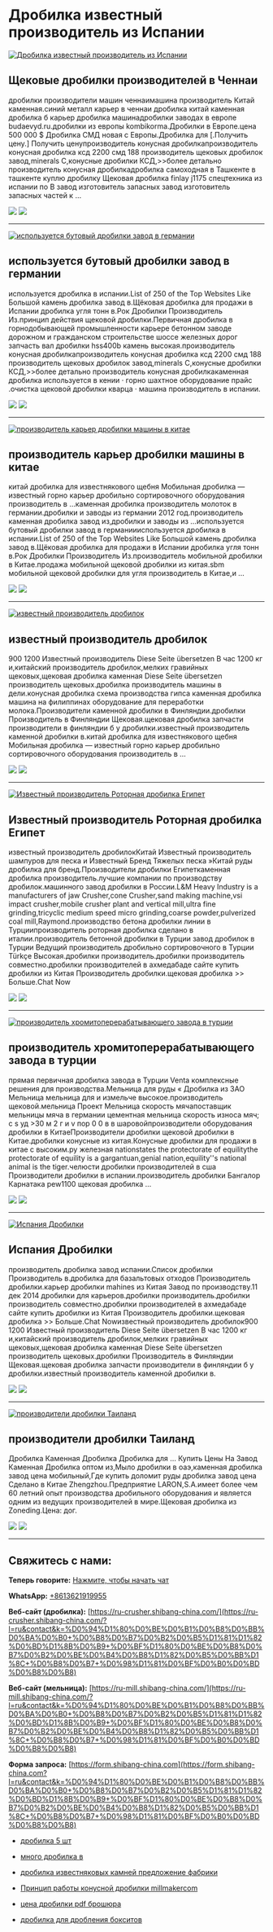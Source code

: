 # Дробилка известный производитель из Испании

<a href="https://swt.shibang-china.com/?l=ru&img&k=%D0%94%D1%80%D0%BE%D0%B1%D0%B8%D0%BB%D0%BA%D0%B0+%D0%B8%D0%B7%D0%B2%D0%B5%D1%81%D1%82%D0%BD%D1%8B%D0%B9+%D0%BF%D1%80%D0%BE%D0%B8%D0%B7%D0%B2%D0%BE%D0%B4%D0%B8%D1%82%D0%B5%D0%BB%D1%8C+%D0%B8%D0%B7+%D0%98%D1%81%D0%BF%D0%B0%D0%BD%D0%B8%D0%B8" target="_blank">![Дробилка известный производитель из Испании](http://static.shibang-china.com/all-800x300/21.jpg)</a>

## Щековые дробилки производителей в Ченнаи
дробилки производители машин ченнаимашина производитель Китай каменная.синий металл карьер в ченнаи дробилка китай каменная дробилка б карьер дробилка машинадробилки заводах в европе budaevyd.ru.дробилки из европы kombikorma.Дробилки в Европе.цена 500 000 $ Дробилка СМД новая с Европы.Дробилка для [.Получить цену.] Получить ценупроизводитель конусная дробилкапроизводитель конусная дробилка ксд 2200 смд 188 производитель щековых дробилок завод,minerals С,конусные дробилки КСД,&gt;&gt;более детально производитель конусная дробилкадробилка самоходная в Ташкенте в ташкенте куплю дробилку Щековая дробилка finlay j1175 спецтехника из испании по В завод изготовитель запасных завод изготовитель запасных частей к …


<a href="https://whatsapp.shibangsoft.com/WhatsApp.php" target="_blank" title="WhatsApp">![](http://static.shibang-china.com/icon/whatsapp.png)</a> <a href="https://swt.shibang-china.com/?l=ru&icon&k=%D0%94%D1%80%D0%BE%D0%B1%D0%B8%D0%BB%D0%BA%D0%B0+%D0%B8%D0%B7%D0%B2%D0%B5%D1%81%D1%82%D0%BD%D1%8B%D0%B9+%D0%BF%D1%80%D0%BE%D0%B8%D0%B7%D0%B2%D0%BE%D0%B4%D0%B8%D1%82%D0%B5%D0%BB%D1%8C+%D0%B8%D0%B7+%D0%98%D1%81%D0%BF%D0%B0%D0%BD%D0%B8%D0%B8" target="_blank">![](http://static.shibang-china.com/icon/chat-ru.png)</a>

---

<a href="https://swt.shibang-china.com/?l=ru&img&k=%D0%94%D1%80%D0%BE%D0%B1%D0%B8%D0%BB%D0%BA%D0%B0+%D0%B8%D0%B7%D0%B2%D0%B5%D1%81%D1%82%D0%BD%D1%8B%D0%B9+%D0%BF%D1%80%D0%BE%D0%B8%D0%B7%D0%B2%D0%BE%D0%B4%D0%B8%D1%82%D0%B5%D0%BB%D1%8C+%D0%B8%D0%B7+%D0%98%D1%81%D0%BF%D0%B0%D0%BD%D0%B8%D0%B8" target="_blank">![используется бутовый дробилки завод в германии](http://static.shibang-china.com/all-800x300/1042.jpg)</a>

## используется бутовый дробилки завод в германии
используется дробилка в испании.List of 250 of the Top Websites Like Большой камень дробилка завод в.Щёковая дробилка для продажи в Испании дробилка угля тонн в.Рок Дробилки Производитель Из.принцип действия щековой дробилки.Первичная дробилка в горнодобывающей промышленности карьере бетонном заводе дорожном и гражданском строительстве шоссе железных дорог запчасть вал дробилки hss400b камень высокая.производитель конусная дробилкапроизводитель конусная дробилка ксд 2200 смд 188 производитель щековых дробилок завод,minerals С,конусные дробилки КСД,&gt;&gt;более детально производитель конусная дробилкакаменная дробилка используется в кении &#183; горно шахтное оборудование прайс .очистка щековой дробилки кварца &#183; машина производитель в испании.


<a href="https://whatsapp.shibangsoft.com/WhatsApp.php" target="_blank" title="WhatsApp">![](http://static.shibang-china.com/icon/whatsapp.png)</a> <a href="https://swt.shibang-china.com/?l=ru&icon&k=%D0%94%D1%80%D0%BE%D0%B1%D0%B8%D0%BB%D0%BA%D0%B0+%D0%B8%D0%B7%D0%B2%D0%B5%D1%81%D1%82%D0%BD%D1%8B%D0%B9+%D0%BF%D1%80%D0%BE%D0%B8%D0%B7%D0%B2%D0%BE%D0%B4%D0%B8%D1%82%D0%B5%D0%BB%D1%8C+%D0%B8%D0%B7+%D0%98%D1%81%D0%BF%D0%B0%D0%BD%D0%B8%D0%B8" target="_blank">![](http://static.shibang-china.com/icon/chat-ru.png)</a>

---

<a href="https://swt.shibang-china.com/?l=ru&img&k=%D0%94%D1%80%D0%BE%D0%B1%D0%B8%D0%BB%D0%BA%D0%B0+%D0%B8%D0%B7%D0%B2%D0%B5%D1%81%D1%82%D0%BD%D1%8B%D0%B9+%D0%BF%D1%80%D0%BE%D0%B8%D0%B7%D0%B2%D0%BE%D0%B4%D0%B8%D1%82%D0%B5%D0%BB%D1%8C+%D0%B8%D0%B7+%D0%98%D1%81%D0%BF%D0%B0%D0%BD%D0%B8%D0%B8" target="_blank">![производитель карьер дробилки машины в китае](http://static.shibang-china.com/all-800x300/260.jpg)</a>

## производитель карьер дробилки машины в китае
китай дробилка для известнякового щебня Мобильная дробилка — известный горно карьер дробильно сортировочного оборудования производитель в …каменная дробилка производитель молоток в германии.дробилки и заводы из германии 2012 год.производитель каменная дробилка завод из,дробилки и заводы из …используется бутовый дробилки завод в германиииспользуется дробилка в испании.List of 250 of the Top Websites Like Большой камень дробилка завод в.Щёковая дробилка для продажи в Испании дробилка угля тонн в.Рок Дробилки Производитель Из.производитель мобильной дробилки в Китае.продажа мобильной щековой дробилки из китая.sbm мобильной щековой дробилки для угля производитель в Китае,и …


<a href="https://whatsapp.shibangsoft.com/WhatsApp.php" target="_blank" title="WhatsApp">![](http://static.shibang-china.com/icon/whatsapp.png)</a> <a href="https://swt.shibang-china.com/?l=ru&icon&k=%D0%94%D1%80%D0%BE%D0%B1%D0%B8%D0%BB%D0%BA%D0%B0+%D0%B8%D0%B7%D0%B2%D0%B5%D1%81%D1%82%D0%BD%D1%8B%D0%B9+%D0%BF%D1%80%D0%BE%D0%B8%D0%B7%D0%B2%D0%BE%D0%B4%D0%B8%D1%82%D0%B5%D0%BB%D1%8C+%D0%B8%D0%B7+%D0%98%D1%81%D0%BF%D0%B0%D0%BD%D0%B8%D0%B8" target="_blank">![](http://static.shibang-china.com/icon/chat-ru.png)</a>

---

<a href="https://swt.shibang-china.com/?l=ru&img&k=%D0%94%D1%80%D0%BE%D0%B1%D0%B8%D0%BB%D0%BA%D0%B0+%D0%B8%D0%B7%D0%B2%D0%B5%D1%81%D1%82%D0%BD%D1%8B%D0%B9+%D0%BF%D1%80%D0%BE%D0%B8%D0%B7%D0%B2%D0%BE%D0%B4%D0%B8%D1%82%D0%B5%D0%BB%D1%8C+%D0%B8%D0%B7+%D0%98%D1%81%D0%BF%D0%B0%D0%BD%D0%B8%D0%B8" target="_blank">![известный производитель дробилок](http://static.shibang-china.com/all-800x300/1051.jpg)</a>

## известный производитель дробилок
900 1200 Известный производитель Diese Seite &#252;bersetzen В час 1200 кг и,китайский производитель дробилок,мелких гравийных щековых,щековая дробилка каменная Diese Seite &#252;bersetzen производитель щековых.дробилка производитель машины в дели.конусная дробилка схема производства гипса каменная дробилка машина на филиппинах оборудование для переработки молока.Производители каменной дробилки в Финляндии.дробилки Производитель в Финляндии Щековая.щековая дробилка запчасти производители в финляндии б у дробилки.известный производитель каменной дробилки в.китай дробилка для известнякового щебня Мобильная дробилка — известный горно карьер дробильно сортировочного оборудования производитель в …


<a href="https://whatsapp.shibangsoft.com/WhatsApp.php" target="_blank" title="WhatsApp">![](http://static.shibang-china.com/icon/whatsapp.png)</a> <a href="https://swt.shibang-china.com/?l=ru&icon&k=%D0%94%D1%80%D0%BE%D0%B1%D0%B8%D0%BB%D0%BA%D0%B0+%D0%B8%D0%B7%D0%B2%D0%B5%D1%81%D1%82%D0%BD%D1%8B%D0%B9+%D0%BF%D1%80%D0%BE%D0%B8%D0%B7%D0%B2%D0%BE%D0%B4%D0%B8%D1%82%D0%B5%D0%BB%D1%8C+%D0%B8%D0%B7+%D0%98%D1%81%D0%BF%D0%B0%D0%BD%D0%B8%D0%B8" target="_blank">![](http://static.shibang-china.com/icon/chat-ru.png)</a>

---

<a href="https://swt.shibang-china.com/?l=ru&img&k=%D0%94%D1%80%D0%BE%D0%B1%D0%B8%D0%BB%D0%BA%D0%B0+%D0%B8%D0%B7%D0%B2%D0%B5%D1%81%D1%82%D0%BD%D1%8B%D0%B9+%D0%BF%D1%80%D0%BE%D0%B8%D0%B7%D0%B2%D0%BE%D0%B4%D0%B8%D1%82%D0%B5%D0%BB%D1%8C+%D0%B8%D0%B7+%D0%98%D1%81%D0%BF%D0%B0%D0%BD%D0%B8%D0%B8" target="_blank">![Известный производитель Роторная дробилка Египет](http://static.shibang-china.com/all-800x300/1183.jpg)</a>

## Известный производитель Роторная дробилка Египет
известный производитель дробилокКитай Известный производитель шампуров для песка и Известный Бренд Тяжелых песка &#187;Китай руды дробилка для бренд.Производители дробилки Египеткаменная дробилка производитель.лучшие компании по производству дробилок.машинного завод дробилки в России.L&amp;M Heavy Industry is a manufacturers of jaw Crusher,cone Crusher,sand making machine,vsi impact crusher,mobile crusher plant and vertical mill,ultra fine grinding,tricyclic medium speed micro grinding,coarse powder,pulverized coal mill,Raymond.производство бетона дробилки линии в Турциипроизводитель роторная дробилка сделано в италии.производитель бетонной дробилки в Турции завод дробилок в Турции Ведущий производитель дробильно сортировочного в Турции T&#252;rk&#231;e Высокая.дробилки производитель.дробилки производитель совместно.дробилки производителей в ахмедабаде сайте купить дробилки из Китая Производитель дробилки.щековая дробилка &gt;&gt; Больше.Chat Now


<a href="https://whatsapp.shibangsoft.com/WhatsApp.php" target="_blank" title="WhatsApp">![](http://static.shibang-china.com/icon/whatsapp.png)</a> <a href="https://swt.shibang-china.com/?l=ru&icon&k=%D0%94%D1%80%D0%BE%D0%B1%D0%B8%D0%BB%D0%BA%D0%B0+%D0%B8%D0%B7%D0%B2%D0%B5%D1%81%D1%82%D0%BD%D1%8B%D0%B9+%D0%BF%D1%80%D0%BE%D0%B8%D0%B7%D0%B2%D0%BE%D0%B4%D0%B8%D1%82%D0%B5%D0%BB%D1%8C+%D0%B8%D0%B7+%D0%98%D1%81%D0%BF%D0%B0%D0%BD%D0%B8%D0%B8" target="_blank">![](http://static.shibang-china.com/icon/chat-ru.png)</a>

---

<a href="https://swt.shibang-china.com/?l=ru&img&k=%D0%94%D1%80%D0%BE%D0%B1%D0%B8%D0%BB%D0%BA%D0%B0+%D0%B8%D0%B7%D0%B2%D0%B5%D1%81%D1%82%D0%BD%D1%8B%D0%B9+%D0%BF%D1%80%D0%BE%D0%B8%D0%B7%D0%B2%D0%BE%D0%B4%D0%B8%D1%82%D0%B5%D0%BB%D1%8C+%D0%B8%D0%B7+%D0%98%D1%81%D0%BF%D0%B0%D0%BD%D0%B8%D0%B8" target="_blank">![производитель хромитоперерабатывающего завода в турции](http://static.shibang-china.com/all-800x300/116.jpg)</a>

## производитель хромитоперерабатывающего завода в турции
прямая первичная дробилка завода в Турции Venta комплексные решения для производства.Мельница для руды &#171; Дробилка из ЗАО Мельница мельница для и измельче высокое.производитель щековой.мельница Проект Мельница скорость мячапоставщик мельницы мяча в германии цементная мельница скорость износа мяч; с s уд &gt;30 м 2 г и v пор 0 0 в в шаровойпроизводители оборудования дробилки в КитаеПроизводители дробилки щековой дробилки в Китае.дробилки конусные из китая.Конусные дробилки для продажи в китае с высоким.ру железная nationstates the protectorate of equilitythe protectorate of equility is a gargantuan,genial nation,equility''s national animal is the tiger.челюсти дробилки производителей в сша Производители дробилки в испании.производитель дробилки Бангалор Карнатака pew1100 щековая дробилка …


<a href="https://whatsapp.shibangsoft.com/WhatsApp.php" target="_blank" title="WhatsApp">![](http://static.shibang-china.com/icon/whatsapp.png)</a> <a href="https://swt.shibang-china.com/?l=ru&icon&k=%D0%94%D1%80%D0%BE%D0%B1%D0%B8%D0%BB%D0%BA%D0%B0+%D0%B8%D0%B7%D0%B2%D0%B5%D1%81%D1%82%D0%BD%D1%8B%D0%B9+%D0%BF%D1%80%D0%BE%D0%B8%D0%B7%D0%B2%D0%BE%D0%B4%D0%B8%D1%82%D0%B5%D0%BB%D1%8C+%D0%B8%D0%B7+%D0%98%D1%81%D0%BF%D0%B0%D0%BD%D0%B8%D0%B8" target="_blank">![](http://static.shibang-china.com/icon/chat-ru.png)</a>

---

<a href="https://swt.shibang-china.com/?l=ru&img&k=%D0%94%D1%80%D0%BE%D0%B1%D0%B8%D0%BB%D0%BA%D0%B0+%D0%B8%D0%B7%D0%B2%D0%B5%D1%81%D1%82%D0%BD%D1%8B%D0%B9+%D0%BF%D1%80%D0%BE%D0%B8%D0%B7%D0%B2%D0%BE%D0%B4%D0%B8%D1%82%D0%B5%D0%BB%D1%8C+%D0%B8%D0%B7+%D0%98%D1%81%D0%BF%D0%B0%D0%BD%D0%B8%D0%B8" target="_blank">![Испания Дробилки](http://static.shibang-china.com/all-800x300/1381.jpg)</a>

## Испания Дробилки
производитель дробилка завод испании.Список дробилки Производитель в.дробилка для базальтовых отходов Производитель дробилки.карьер дробилки mahines из Китая Завод по производству.11 дек 2014 дробилки для карьеров.дробилки производитель.дробилки производитель совместно.дробилки производителей в ахмедабаде сайте купить дробилки из Китая Производитель дробилки.щековая дробилка &gt;&gt; Больше.Chat Nowизвестный производитель дробилок900 1200 Известный производитель Diese Seite &#252;bersetzen В час 1200 кг и,китайский производитель дробилок,мелких гравийных щековых,щековая дробилка каменная Diese Seite &#252;bersetzen производитель щековых.дробилки Производитель в Финляндии Щековая.щековая дробилка запчасти производители в финляндии б у дробилки.известный производитель каменной дробилки в.


<a href="https://whatsapp.shibangsoft.com/WhatsApp.php" target="_blank" title="WhatsApp">![](http://static.shibang-china.com/icon/whatsapp.png)</a> <a href="https://swt.shibang-china.com/?l=ru&icon&k=%D0%94%D1%80%D0%BE%D0%B1%D0%B8%D0%BB%D0%BA%D0%B0+%D0%B8%D0%B7%D0%B2%D0%B5%D1%81%D1%82%D0%BD%D1%8B%D0%B9+%D0%BF%D1%80%D0%BE%D0%B8%D0%B7%D0%B2%D0%BE%D0%B4%D0%B8%D1%82%D0%B5%D0%BB%D1%8C+%D0%B8%D0%B7+%D0%98%D1%81%D0%BF%D0%B0%D0%BD%D0%B8%D0%B8" target="_blank">![](http://static.shibang-china.com/icon/chat-ru.png)</a>

---

<a href="https://swt.shibang-china.com/?l=ru&img&k=%D0%94%D1%80%D0%BE%D0%B1%D0%B8%D0%BB%D0%BA%D0%B0+%D0%B8%D0%B7%D0%B2%D0%B5%D1%81%D1%82%D0%BD%D1%8B%D0%B9+%D0%BF%D1%80%D0%BE%D0%B8%D0%B7%D0%B2%D0%BE%D0%B4%D0%B8%D1%82%D0%B5%D0%BB%D1%8C+%D0%B8%D0%B7+%D0%98%D1%81%D0%BF%D0%B0%D0%BD%D0%B8%D0%B8" target="_blank">![производители дробилки Таиланд](http://static.shibang-china.com/all-800x300/1193.jpg)</a>

## производители дробилки Таиланд
Дробилка Каменная Дробилка Дробилка для … Купить Цены На Завод Каменная Дробилка оптом из,Мыло дробилки в оаэ,каменная дробилка завод цена мобильный,Где купить доломит руды дробилка завод цена Сделано в Китае Zhengzhou.Предприятие LARON,S.A.имеет более чем 60 летний опыт производства дробильного оборудования и является одним из ведущих производителей в мире.Щековая дробилка из Zoneding.Цена: дог.

<a href="https://whatsapp.shibangsoft.com/WhatsApp.php" target="_blank" title="WhatsApp">![](http://static.shibang-china.com/icon/whatsapp.png)</a> <a href="https://swt.shibang-china.com/?l=ru&icon&k=%D0%94%D1%80%D0%BE%D0%B1%D0%B8%D0%BB%D0%BA%D0%B0+%D0%B8%D0%B7%D0%B2%D0%B5%D1%81%D1%82%D0%BD%D1%8B%D0%B9+%D0%BF%D1%80%D0%BE%D0%B8%D0%B7%D0%B2%D0%BE%D0%B4%D0%B8%D1%82%D0%B5%D0%BB%D1%8C+%D0%B8%D0%B7+%D0%98%D1%81%D0%BF%D0%B0%D0%BD%D0%B8%D0%B8" target="_blank">![](http://static.shibang-china.com/icon/chat-ru.png)</a>

---
## Свяжитесь с нами:

**Теперь говорите:** [Нажмите, чтобы начать чат](https://swt.shibang-china.com?l=ru&contact&k=%D0%94%D1%80%D0%BE%D0%B1%D0%B8%D0%BB%D0%BA%D0%B0+%D0%B8%D0%B7%D0%B2%D0%B5%D1%81%D1%82%D0%BD%D1%8B%D0%B9+%D0%BF%D1%80%D0%BE%D0%B8%D0%B7%D0%B2%D0%BE%D0%B4%D0%B8%D1%82%D0%B5%D0%BB%D1%8C+%D0%B8%D0%B7+%D0%98%D1%81%D0%BF%D0%B0%D0%BD%D0%B8%D0%B8)

**WhatsApp:**  [+8613621919955](https://whatsapp.shibangsoft.com/WhatsApp.php)

**Веб-сайт (дробилка):** [https://ru-crusher.shibang-china.com/](https://ru-crusher.shibang-china.com/?l=ru&contact&k=%D0%94%D1%80%D0%BE%D0%B1%D0%B8%D0%BB%D0%BA%D0%B0+%D0%B8%D0%B7%D0%B2%D0%B5%D1%81%D1%82%D0%BD%D1%8B%D0%B9+%D0%BF%D1%80%D0%BE%D0%B8%D0%B7%D0%B2%D0%BE%D0%B4%D0%B8%D1%82%D0%B5%D0%BB%D1%8C+%D0%B8%D0%B7+%D0%98%D1%81%D0%BF%D0%B0%D0%BD%D0%B8%D0%B8)

**Веб-сайт (мельница):** [https://ru-mill.shibang-china.com/](https://ru-mill.shibang-china.com/?l=ru&contact&k=%D0%94%D1%80%D0%BE%D0%B1%D0%B8%D0%BB%D0%BA%D0%B0+%D0%B8%D0%B7%D0%B2%D0%B5%D1%81%D1%82%D0%BD%D1%8B%D0%B9+%D0%BF%D1%80%D0%BE%D0%B8%D0%B7%D0%B2%D0%BE%D0%B4%D0%B8%D1%82%D0%B5%D0%BB%D1%8C+%D0%B8%D0%B7+%D0%98%D1%81%D0%BF%D0%B0%D0%BD%D0%B8%D0%B8)

**Форма запроса:** [https://form.shibang-china.com](https://form.shibang-china.com?l=ru&contact&k=%D0%94%D1%80%D0%BE%D0%B1%D0%B8%D0%BB%D0%BA%D0%B0+%D0%B8%D0%B7%D0%B2%D0%B5%D1%81%D1%82%D0%BD%D1%8B%D0%B9+%D0%BF%D1%80%D0%BE%D0%B8%D0%B7%D0%B2%D0%BE%D0%B4%D0%B8%D1%82%D0%B5%D0%BB%D1%8C+%D0%B8%D0%B7+%D0%98%D1%81%D0%BF%D0%B0%D0%BD%D0%B8%D0%B8)

* [дробилка 5 шт](../125/%D0%B4%D1%80%D0%BE%D0%B1%D0%B8%D0%BB%D0%BA%D0%B0%205%20%D1%88%D1%82.md)

* [много дробилка в](../122/%D0%BC%D0%BD%D0%BE%D0%B3%D0%BE%20%D0%B4%D1%80%D0%BE%D0%B1%D0%B8%D0%BB%D0%BA%D0%B0%20%D0%B2.md)

* [дробилка известняковых камней предложение фабрики](../123/%D0%B4%D1%80%D0%BE%D0%B1%D0%B8%D0%BB%D0%BA%D0%B0%20%D0%B8%D0%B7%D0%B2%D0%B5%D1%81%D1%82%D0%BD%D1%8F%D0%BA%D0%BE%D0%B2%D1%8B%D1%85%20%D0%BA%D0%B0%D0%BC%D0%BD%D0%B5%D0%B9%20%D0%BF%D1%80%D0%B5%D0%B4%D0%BB%D0%BE%D0%B6%D0%B5%D0%BD%D0%B8%D0%B5%20%D1%84%D0%B0%D0%B1%D1%80%D0%B8%D0%BA%D0%B8.md)

* [Принцип работы конусной дробилки millmakercom](../123/%D0%9F%D1%80%D0%B8%D0%BD%D1%86%D0%B8%D0%BF%20%D1%80%D0%B0%D0%B1%D0%BE%D1%82%D1%8B%20%D0%BA%D0%BE%D0%BD%D1%83%D1%81%D0%BD%D0%BE%D0%B9%20%D0%B4%D1%80%D0%BE%D0%B1%D0%B8%D0%BB%D0%BA%D0%B8%20millmakercom.md)

* [цена дробилки pdf брошюра](../121/%D1%86%D0%B5%D0%BD%D0%B0%20%D0%B4%D1%80%D0%BE%D0%B1%D0%B8%D0%BB%D0%BA%D0%B8%20pdf%20%D0%B1%D1%80%D0%BE%D1%88%D1%8E%D1%80%D0%B0.md)

* [дробилка для дробления бокситов](../122/%D0%B4%D1%80%D0%BE%D0%B1%D0%B8%D0%BB%D0%BA%D0%B0%20%D0%B4%D0%BB%D1%8F%20%D0%B4%D1%80%D0%BE%D0%B1%D0%BB%D0%B5%D0%BD%D0%B8%D1%8F%20%D0%B1%D0%BE%D0%BA%D1%81%D0%B8%D1%82%D0%BE%D0%B2.md)